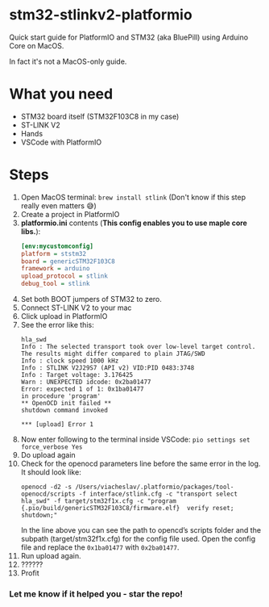 # stm32-stlinkv2-platformio
Quick start guide for PlatformIO and STM32 (aka BluePill) using Arduino Core on MacOS.

In fact it's not a MacOS-only guide.

# What you need
* STM32 board itself (STM32F103C8 in my case)
* ST-LINK V2
* Hands
* VSCode with PlatformIO

# Steps
1. Open MacOS terminal: `brew install stlink` (Don't know if this step really even matters 😅)
1. Create a project in PlatformIO
1. **platformio.ini** contents (**This config enables you to use maple core libs.**):
    ```cfg
    [env:mycustomconfig]
    platform = ststm32
    board = genericSTM32F103C8
    framework = arduino
    upload_protocol = stlink
    debug_tool = stlink
    ```
1. Set both BOOT jumpers of STM32 to zero.
1. Connect ST-LINK V2 to your mac
1. Click upload in PlatformIO
1. See the error like this:
    ```log
    hla_swd
    Info : The selected transport took over low-level target control. The results might differ compared to plain JTAG/SWD
    Info : clock speed 1000 kHz
    Info : STLINK V2J29S7 (API v2) VID:PID 0483:3748
    Info : Target voltage: 3.176425
    Warn : UNEXPECTED idcode: 0x2ba01477
    Error: expected 1 of 1: 0x1ba01477
    in procedure 'program'
    ** OpenOCD init failed **
    shutdown command invoked

    *** [upload] Error 1
    ```
1. Now enter following to the terminal inside VSCode: `pio settings set force_verbose Yes`
1. Do upload again
1. Check for the openocd parameters line before the same error in the log. It should look like:
    ```
    openocd -d2 -s /Users/viacheslav/.platformio/packages/tool-openocd/scripts -f interface/stlink.cfg -c "transport select hla_swd" -f target/stm32f1x.cfg -c "program {.pio/build/genericSTM32F103C8/firmware.elf}  verify reset; shutdown;"
    ```
   In the line above you can see the path to opencd’s scripts folder and the subpath (target/stm32f1x.cfg) for the config file used.
   Open the config file and replace the `0x1ba01477` with `0x2ba01477`.
1. Run upload again.
1. ??????
1. Profit

### Let me know if it helped you - star the repo!
